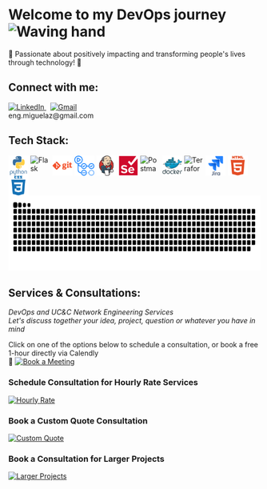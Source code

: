 # Welcome to my DevOps journey <img src="https://media.giphy.com/media/hvRJCLFzcasrR4ia7z/giphy.gif" alt="Waving hand" width="25" height="25">
🌱 Passionate about positively impacting and transforming people's lives through technology! 🌳 

## Connect with me:
<!-- Button for LinkedIn -->
<a href="https://www.linkedin.com/in/miguel-arizmendi-0287a197/" title="Connect with me on LinkedIn" alt="LinkedIn profile">
  <img src="https://img.shields.io/badge/LinkedIn-blue?style=flat&logo=linkedin&logoColor=white" alt="LinkedIn" width="85" height="25"/>
</a>&nbsp; 

<!-- Button for Gmail -->
<a href="mailto:eng.miguelaz@gmail.com" title="Send me an email" alt="Email Miguel Arizmendi at eng.miguelaz@gmail.com">
  <img src="https://img.shields.io/badge/Gmail-red?style=flat&logo=gmail&logoColor=white" alt="Gmail" width="80" height="25"/>
</a><br>
eng.miguelaz@gmail.com

## Tech Stack:
<div style="display: flex; flex-wrap: wrap; align-items: left;">
    <img src="https://github.com/devicons/devicon/blob/master/icons/python/python-original-wordmark.svg" title="Python" alt="Python" width="40" height="40"/>&nbsp;  
    <img src="https://raw.githubusercontent.com/gilbarbara/logos/29e8719bf78915c7a82a26a6c203f53c4cb8fff2/logos/flask.svg" title="Flask" alt="Flask" width="40" height="40"/>&nbsp;
    <img src="https://github.com/devicons/devicon/blob/master/icons/git/git-plain-wordmark.svg" title="Git" alt="Git" width="40" height="40"/>&nbsp;
    <img src="https://github.com/devicons/devicon/blob/master/icons/githubactions/githubactions-original.svg" title="GitHub Actions" alt="GitHub Actions" width="40" height="40"/>&nbsp;
    <img src="https://github.com/devicons/devicon/blob/master/icons/jenkins/jenkins-original.svg" title="Jenkins" alt="Jenkins" width="40" height="40"/>&nbsp;
    <img src="https://github.com/devicons/devicon/blob/master/icons/selenium/selenium-original.svg" title="Selenium WebDriver" alt="Selenium WebDriver" width="40" height="40"/>&nbsp;
    <img src="https://www.vectorlogo.zone/logos/getpostman/getpostman-icon.svg" title="Postman" alt="Postman" width="40" height="40"/>&nbsp;
    <img src="https://github.com/devicons/devicon/blob/master/icons/docker/docker-original-wordmark.svg" title="Docker" alt="Docker" width="40" height="40"/>&nbsp;
    <img src="https://www.vectorlogo.zone/logos/terraformio/terraformio-icon.svg" title="Terraform" alt="Terraform" width="40" height="40"/>&nbsp;
    <img src="https://github.com/devicons/devicon/blob/master/icons/jira/jira-original-wordmark.svg" title="Jira" alt="Jira" width="40" height="40"/>&nbsp;
    <img src="https://github.com/devicons/devicon/blob/master/icons/html5/html5-plain-wordmark.svg" title="HTML5" alt="HTML5" width="40" height="40"/>&nbsp; 
    <img src="https://github.com/devicons/devicon/blob/master/icons/css3/css3-plain-wordmark.svg" title="CSS3" alt="CSS3" width="40" height="40"/>&nbsp;
</div>

<img src="https://raw.githubusercontent.com/platane/snk/output/github-contribution-grid-snake-dark.svg" title="GitHub contributions snake animation" alt="A dynamic snake animation representing GitHub contributions" width="580" height="150"/>



## Services & Consultations: 
_DevOps and UC&C Network Engineering Services_ <br>
_Let's discuss together your idea, project, question or whatever you have in mind_ <br>

Click on one of the options below to schedule a consultation, or book a free 1-hour directly via Calendly <br>
🫴 [![Book a Meeting](https://img.shields.io/badge/Book%20a%20Meeting-Calendly-brightgreen?style=flat&logo=google-calendar&logoColor=green)](https://calendly.com/with_miguel)



### Schedule Consultation for Hourly Rate Services
[![Hourly Rate](https://img.shields.io/badge/Schedule%20Consultation-Hourly%20Rate-blue)](mailto:eng.miguelaz@gmail.com?subject=Hourly%20Rate%20Consultation&body=Hi%20Miguel%2C%0D%0A%0D%0AI%27d%20like%20to%20schedule%20a%20consultation%20to%20discuss%20your%20hourly%20rate%20services.%0D%0A%0D%0A%5BYour%20Name%5D%0D%0A%0D%0AYou%20can%20also%20book%20a%20free%20consultation%20here%3A%20https%3A%2F%2Fcalendly.com%2https://calendly.com/with_miguel)


### Book a Custom Quote Consultation
[![Custom Quote](https://img.shields.io/badge/Book%20Consultation-Custom%20Quote-orange)](mailto:eng.miguelaz@gmail.com?subject=Custom%20Quote%20Consultation&body=Hi%20Miguel%2C%0D%0A%0D%0AI%27d%20like%20to%20schedule%20a%20consultation%20to%20discuss%20a%20custom%20quote.%0D%0A%0D%0A%5BYour%20Name%5D%0D%0A%0D%0AYou%20can%20also%20book%20a%20free%20consultation%20here%3A%20https%3A%2F%2Fcalendly.com%2Fhttps://calendly.com/with_miguel)


### Book a Consultation for Larger Projects
[![Larger Projects](https://img.shields.io/badge/Book%20Consultation-Larger%20Projects-brightgreen)](mailto:eng.miguelaz@gmail.com?subject=Larger%20Project%20Consultation&body=Hi%20Miguel%2C%0D%0A%0D%0AI%27d%20like%20to%20schedule%20a%20consultation%20to%20discuss%20a%20larger%20project.%0D%0A%0D%0A%5BYour%20Name%5D%0D%0A%0D%0AYou%20can%20also%20book%20a%20free%20consultation%20here%3A%20https%3A%2F%2Fcalendly.com%2Fhttps://calendly.com/with_miguel)

